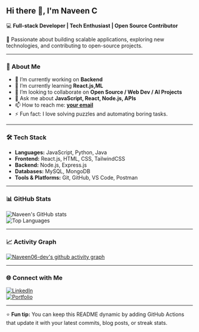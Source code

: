 ## Hi there 👋, I'm Naveen C  

💻 **Full-stack Developer | Tech Enthusiast | Open Source Contributor**  

🌟 Passionate about building scalable applications, exploring new technologies, and contributing to open-source projects.  

---

### 🚀 About Me
- 🔭 I’m currently working on **Backend**
- 🌱 I’m currently learning **React.js,ML**
- 👯 I’m looking to collaborate on **Open Source / Web Dev / AI Projects**
- 💬 Ask me about **JavaScript, React, Node.js, APIs**
- 📫 How to reach me: **[your email](naveenkvg8@gmail.com)**
- ⚡ Fun fact: I love solving puzzles and automating boring tasks.

---

### 🛠 Tech Stack
- **Languages:** JavaScript, Python, Java  
- **Frontend:** React.js, HTML, CSS, TailwindCSS  
- **Backend:** Node.js, Express.js  
- **Databases:** MySQL, MongoDB  
- **Tools & Platforms:** Git, GitHub, VS Code, Postman  

---

### 📊 GitHub Stats
![Naveen's GitHub stats](https://github-readme-stats.vercel.app/api?username=Naveen06-dev&show_icons=true&theme=radical)  
![Top Languages](https://github-readme-stats.vercel.app/api/top-langs/?username=Naveen06-dev&layout=compact&theme=radical)  

---

### 📈 Activity Graph
[![Naveen06-dev's github activity graph](https://github-readme-activity-graph.vercel.app/graph?username=Naveen06-dev&bg_color=0f0f0f&color=4900f5&line=3bf906&point=ffffff&area=true&hide_border=true)](https://github.com/ashutosh00710/github-readme-activity-graph)  

---

### 🌐 Connect with Me
[![LinkedIn](https://img.shields.io/badge/LinkedIn-blue?logo=linkedin&logoColor=white)](your-linkedin-link)  
[![Portfolio](https://img.shields.io/badge/Portfolio-%23000000.svg?logo=firefox&logoColor=white)](your-portfolio-link)  

---
⭐ **Fun tip:** You can keep this README dynamic by adding GitHub Actions that update it with your latest commits, blog posts, or streak stats.
